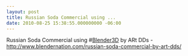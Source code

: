 ```yaml
---
layout: post
title: Russian Soda Commercial using ...
date: 2010-08-25 15:38:55.000000000 -06:00
---
```

Russian Soda Commercial using #<a href="http://search.twitter.com/search?q=%23Blender3D" class="aktt_hashtag">Blender3D</a> by ARt DDs - <a href="http://www.blendernation.com/russian-soda-commercial-by-art-dds/" rel="nofollow">http://www.blendernation.com/russian-soda-commercial-by-art-dds/</a>
